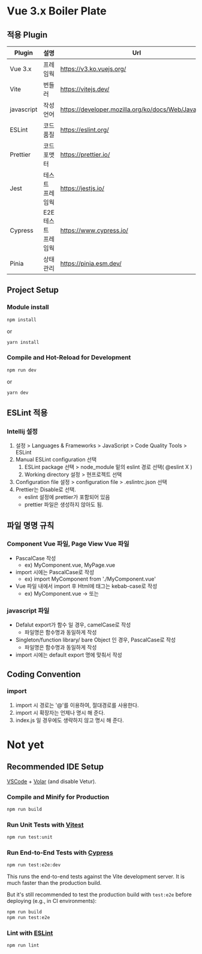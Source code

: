 # Vue 3.x Boiler Plate
## 적용 Plugin
| Plugin     | 설명                  | Url |
|------------|-----------------------| ------ |
| Vue 3.x    | 프레임웍              | https://v3.ko.vuejs.org/ |
| Vite       | 번들러                | https://vitejs.dev/ |
| javascript | 작성언어              | https://developer.mozilla.org/ko/docs/Web/JavaScript |
| ESLint     | 코드 품질             | https://eslint.org/ |
| Prettier   | 코드 포맷터           | https://prettier.io/ |
| Jest       | 테스트 프레임웍       | https://jestjs.io/ |
| Cypress    | E2E 테스트 프레임웍   | https://www.cypress.io/ |
| Pinia      | 상태관리              | https://pinia.esm.dev/ |


## Project Setup
### Module install
```sh
npm install
```
or
```sh
yarn install
```

### Compile and Hot-Reload for Development
```sh
npm run dev
```
or
```sh
yarn dev
```


## ESLint 적용
### Intellij 설정                                                          
1. 설정 > Languages & Frameworks > JavaScript > Code Quality Tools > ESLint
2. Manual ESLint configuration 선택
   1. ESLint package 선택 > node_module 밑의 eslint 경로 선택( @eslint X )
   2. Working directory 설정 > 현프로젝트 선택
3. Configuration file 설정 > configuration file > .eslintrc.json 선택
4. Prettier는 Disable로 선택.
   - eslint 설정에 prettier가 포함되어 있음
   - prettier 파일은 생성하지 않아도 됨.

## 파일 명명 규칙
### Component Vue 파일, Page View Vue 파일
- PascalCase 작성
  - ex) MyComponent.vue, MyPage.vue
- import 시에는 PascalCase로 작성
  - ex) import MyComponent from './MyComponent.vue'
- Vue 파일 내에서 import 후 Html에 태그는 kebab-case로 작성
  - ex) MyComponent.vue -> <my-component></my-component> 또는 <my-component />

### javascript 파일
- Defalut export가 함수 일 경우, camelCase로 작성
  - 파일명은 함수명과 동일하게 작성
- Singleton/function library/ bare Object 인 경우, PascalCase로 작성
  - 파일명은 함수명과 동일하게 작성
- import 시에는 default export 명에 맞춰서 작성





## Coding Convention
### import 
1. import 시 경로는 '@'를 이용하여, 절대경로를 사용한다.
2. import 시 확장자는 언제나 명시 해 준다.
3. index.js 일 경우에도 생략하지 않고 명시 해 준다.


# Not yet

## Recommended IDE Setup

[VSCode](https://code.visualstudio.com/) + [Volar](https://marketplace.visualstudio.com/items?itemName=Vue.volar) (and disable Vetur).

### Compile and Minify for Production
```sh
npm run build
```

### Run Unit Tests with [Vitest](https://vitest.dev/)

```sh
npm run test:unit
```

### Run End-to-End Tests with [Cypress](https://www.cypress.io/)

```sh
npm run test:e2e:dev
```

This runs the end-to-end tests against the Vite development server.
It is much faster than the production build.

But it's still recommended to test the production build with `test:e2e` before deploying (e.g., in CI environments):

```sh
npm run build
npm run test:e2e
```

### Lint with [ESLint](https://eslint.org/)

```sh
npm run lint
```
